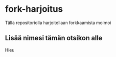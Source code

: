 # fork-harjoitus
Tällä repositoriolla harjoitellaan forkkaamista
moimoi

## Lisää nimesi tämän otsikon alle
Hieu
